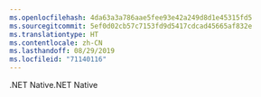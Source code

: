 ```yaml
---
ms.openlocfilehash: 4da63a3a786aae5fee93e42a249d8d1e45315fd5
ms.sourcegitcommit: 5ef0d02cb57c7153fd9d5417cdcad45665af832e
ms.translationtype: HT
ms.contentlocale: zh-CN
ms.lasthandoff: 08/29/2019
ms.locfileid: "71140116"
---
```

<span data-ttu-id="d684f-101">.NET Native</span><span class="sxs-lookup"><span data-stu-id="d684f-101">.NET Native</span></span>
